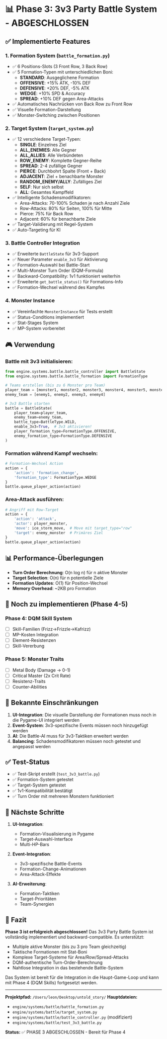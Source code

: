 # 📊 Phase 3: 3v3 Party Battle System - ABGESCHLOSSEN

## ✅ Implementierte Features

### 1. **Formation System** (`battle_formation.py`)
- ✅ 6 Positions-Slots (3 Front Row, 3 Back Row)
- ✅ 5 Formation-Typen mit unterschiedlichen Boni:
  - **STANDARD**: Ausgeglichene Formation
  - **OFFENSIVE**: +15% ATK, -10% DEF
  - **DEFENSIVE**: +20% DEF, -5% ATK  
  - **WEDGE**: +10% SPD & Accuracy
  - **SPREAD**: +10% DEF gegen Area-Attacks
- ✅ Automatisches Nachrücken von Back Row zu Front Row
- ✅ Visuelle Formation-Darstellung
- ✅ Monster-Switching zwischen Positionen

### 2. **Target System** (`target_system.py`)
- ✅ 12 verschiedene Target-Typen:
  - **SINGLE**: Einzelnes Ziel
  - **ALL_ENEMIES**: Alle Gegner
  - **ALL_ALLIES**: Alle Verbündeten
  - **ROW_ENEMY**: Komplette Gegner-Reihe
  - **SPREAD**: 2-4 zufällige Gegner
  - **PIERCE**: Durchbohrt Spalte (Front + Back)
  - **ADJACENT**: Ziel + benachbarte Monster
  - **RANDOM_ENEMY/ALLY**: Zufälliges Ziel
  - **SELF**: Nur sich selbst
  - **ALL**: Gesamtes Kampffeld
- ✅ Intelligente Schadensmodifikatoren:
  - Area-Attacks: 70-100% Schaden je nach Anzahl Ziele
  - Row-Attacks: 80% für Seiten, 100% für Mitte
  - Pierce: 75% für Back Row
  - Adjacent: 60% für benachbarte Ziele
- ✅ Target-Validierung mit Regel-System
- ✅ Auto-Targeting für KI

### 3. **Battle Controller Integration** 
- ✅ Erweiterte `BattleState` für 3v3-Support
- ✅ Neuer Parameter `enable_3v3` für Aktivierung
- ✅ Formation-Auswahl bei Battle-Start
- ✅ Multi-Monster Turn Order (DQM-Formula)
- ✅ Backward-Compatibility: 1v1 funktioniert weiterhin
- ✅ Erweiterte `get_battle_status()` für Formations-Info
- ✅ Formation-Wechsel während des Kampfes

### 4. **Monster Instance**
- ✅ Vereinfachte `MonsterInstance` für Tests erstellt
- ✅ Status-Conditions implementiert
- ✅ Stat-Stages System
- ✅ MP-System vorbereitet

## 🎮 Verwendung

### Battle mit 3v3 initialisieren:
```python
from engine.systems.battle.battle_controller import BattleState
from engine.systems.battle.battle_formation import FormationType

# Teams erstellen (bis zu 6 Monster pro Team)
player_team = [monster1, monster2, monster3, monster4, monster5, monster6]
enemy_team = [enemy1, enemy2, enemy3, enemy4]

# 3v3 Battle starten
battle = BattleState(
    player_team=player_team,
    enemy_team=enemy_team,
    battle_type=BattleType.WILD,
    enable_3v3=True,  # 3v3 aktivieren!
    player_formation_type=FormationType.OFFENSIVE,
    enemy_formation_type=FormationType.DEFENSIVE
)
```

### Formation während Kampf wechseln:
```python
# Formation-Wechsel Action
action = {
    'action': 'formation_change',
    'formation_type': FormationType.WEDGE
}
battle.queue_player_action(action)
```

### Area-Attack ausführen:
```python
# Angriff mit Row-Target
action = {
    'action': 'attack',
    'actor': player_monster,
    'move': ice_storm_move,  # Move mit target_type="row"
    'target': enemy_monster  # Primäres Ziel
}
battle.queue_player_action(action)
```

## 📊 Performance-Überlegungen

- **Turn Order Berechnung**: O(n log n) für n aktive Monster
- **Target Selection**: O(n) für n potentielle Ziele
- **Formation Updates**: O(1) für Position-Wechsel
- **Memory Overhead**: ~2KB pro Formation

## 🔧 Noch zu implementieren (Phase 4-5)

### Phase 4: DQM Skill System
- [ ] Skill-Familien (Frizz→Frizzle→Kafrizz)
- [ ] MP-Kosten Integration
- [ ] Element-Resistenzen
- [ ] Skill-Vererbung

### Phase 5: Monster Traits
- [ ] Metal Body (Damage → 0-1)
- [ ] Critical Master (2x Crit Rate)
- [ ] Resistenz-Traits
- [ ] Counter-Abilities

## 🐛 Bekannte Einschränkungen

1. **UI-Integration**: Die visuelle Darstellung der Formationen muss noch in die Pygame-UI integriert werden
2. **Event-System**: 3v3-spezifische Events müssen noch hinzugefügt werden
3. **AI**: Die Battle-AI muss für 3v3-Taktiken erweitert werden
4. **Balancing**: Schadensmodifikatoren müssen noch getestet und angepasst werden

## ✅ Test-Status

- ✅ Test-Skript erstellt (`test_3v3_battle.py`)
- ✅ Formation-System getestet
- ✅ Target-System getestet
- ✅ 1v1-Kompatibilität bestätigt
- ✅ Turn Order mit mehreren Monstern funktioniert

## 📝 Nächste Schritte

1. **UI-Integration**: 
   - Formation-Visualisierung in Pygame
   - Target-Auswahl-Interface
   - Multi-HP-Bars

2. **Event-Integration**:
   - 3v3-spezifische Battle-Events
   - Formation-Change-Animationen
   - Area-Attack-Effekte

3. **AI-Erweiterung**:
   - Formation-Taktiken
   - Target-Prioritäten
   - Team-Synergien

## 🎉 Fazit

**Phase 3 ist erfolgreich abgeschlossen!** Das 3v3 Party Battle System ist vollständig implementiert und backward-compatible. Es unterstützt:

- Multiple aktive Monster (bis zu 3 pro Team gleichzeitig)
- Taktische Formationen mit Stat-Boni
- Komplexe Target-Systeme für Area/Row/Spread-Attacks
- DQM-authentische Turn-Order-Berechnung
- Nahtlose Integration in das bestehende Battle-System

Das System ist bereit für die Integration in die Haupt-Game-Loop und kann mit Phase 4 (DQM Skills) fortgesetzt werden.

---

**Projektpfad:** `/Users/leon/Desktop/untold_story/`
**Hauptdateien:**
- `engine/systems/battle/battle_formation.py`
- `engine/systems/battle/target_system.py`
- `engine/systems/battle/battle_controller.py` (modifiziert)
- `engine/systems/battle/test_3v3_battle.py`

**Status:** ✅ PHASE 3 ABGESCHLOSSEN - Bereit für Phase 4
